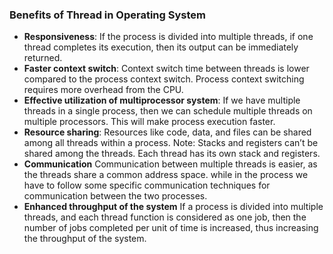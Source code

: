 
### Benefits of Thread in Operating System

- **Responsiveness**: If the process is divided into multiple threads, if one thread completes its execution, then its output can be immediately returned.
- **Faster context switch**: Context switch time between threads is lower compared to the process context switch. Process context switching requires more overhead from the CPU. 
- **Effective utilization of multiprocessor system**: If we have multiple threads in a single process, then we can schedule multiple threads on multiple processors. This will make process execution faster. 
- **Resource sharing**: Resources like code, data, and files can be shared among all threads within a process. Note: Stacks and registers can’t be shared among the threads. Each thread has its own stack and registers. 
- **Communication** Communication between multiple threads is easier, as the threads share a common address space. while in the process we have to follow some specific communication techniques for communication between the two processes. 
- **Enhanced throughput of the system** If a process is divided into multiple threads, and each thread function is considered as one job, then the number of jobs completed per unit of time is increased, thus increasing the throughput of the system.


